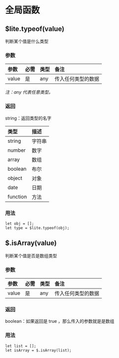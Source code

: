 # 全局函数

## $lite.typeof(value)
判断某个值是什么类型

### 参数

| 参数 | 必需 | 类型 | 备注 |
| :-- | :-- | :-- | :-- |
| value | 是 | any | 传入任何类型的数据 |

*注：any 代表任意类型。*

### 返回
string：返回类型的名字

| 类型 | 描述 |
| :-- | :-- |
| string | 字符串 |
| number | 数字 |
| array | 数组 |
| boolean | 布尔 |
| object | 对象 |
| date | 日期 |
| function | 方法 |


### 用法

```
let obj = [];
let type = $lite.typeof(obj);
```


## $.isArray(value)
判断某个值是否是数组类型

### 参数

| 参数 | 必需 | 类型 | 备注 |
| :-- | :-- | :-- | :-- |
| value | 是 | any | 传入任何类型的数据 |

### 返回
boolean：如果返回是 true ，那么传入的参数就是是数组

### 用法

```
let list = [];
let isArray = $.isArray(list);
```





    
